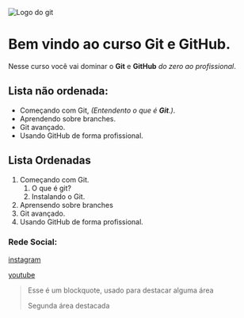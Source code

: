 ![Logo do git](https://sujeitoprogramador.com/wp-content/uploads/2021/04/gitimage.png)
# Bem vindo ao curso Git e GitHub.

Nesse curso você vai dominar o **Git** e **GitHub** _do zero ao profissional_.

## Lista não ordenada:
* Começando com Git, _(Entendento o que é **Git**.)_.
* Aprendendo sobre branches.
* Git avançado.
* Usando GitHub de forma profissional.

## Lista Ordenadas
1. Começando com Git.
    1. O que é git?
    2. Instalando o Git.
2. Aprensendo sobre branches
3. Git avançado.
4. Usando GitHub de forma profissional.
### Rede Social:
[instagram](https://www.instagram.com/vini_kirsten/)

[youtube](https://www.youtube.com/)

>Esse é um blockquote, usado para destacar alguma área 
>
>Segunda área destacada